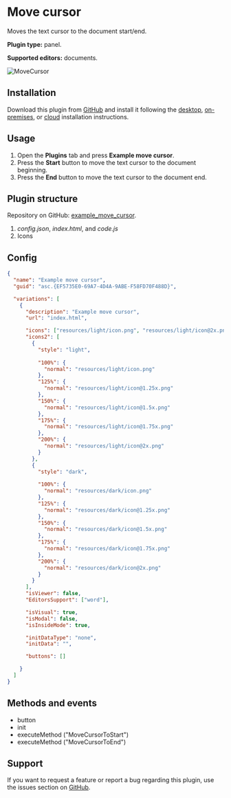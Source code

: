 # Move cursor

Moves the text cursor to the document start/end.

**Plugin type:** panel.

**Supported editors:** documents.

![MoveCursor](/assets/images/plugins/gifs/move-cursor.gif)

## Installation

Download this plugin from [GitHub](https://github.com/ONLYOFFICE/sdkjs-plugins/tree/master/example_move_cursor) and install it following the [desktop](/site/docs/plugin-and-macros/tutorials/installing/onlyoffice-desktop-editors.md), [on-premises](/site/docs/plugin-and-macros/tutorials/installing/onlyoffice-docs-on-premises.md), or [cloud](/site/docs/plugin-and-macros/tutorials/installing/onlyoffice-cloud.md) installation instructions.

## Usage

1. Open the **Plugins** tab and press **Example move cursor**.
2. Press the **Start** button to move the text cursor to the document beginning.
3. Press the **End** button to move the text cursor to the document end.

## Plugin structure

Repository on GitHub: [example_move_cursor](https://github.com/ONLYOFFICE/sdkjs-plugins/tree/master/example_move_cursor).

1. *config.json*, *index.html*, and *code.js*
2. Icons

## Config

``` json
{
  "name": "Example move cursor",
  "guid": "asc.{EF5735E0-69A7-4D4A-9ABE-F58FD70F488D}",

  "variations": [
    {
      "description": "Example move cursor",
      "url": "index.html",

      "icons": ["resources/light/icon.png", "resources/light/icon@2x.png"],
      "icons2": [
        {
          "style": "light",
                    
          "100%": {
            "normal": "resources/light/icon.png"
          },
          "125%": {
            "normal": "resources/light/icon@1.25x.png"
          },
          "150%": {
            "normal": "resources/light/icon@1.5x.png"
          },
          "175%": {
            "normal": "resources/light/icon@1.75x.png"
          },
          "200%": {
            "normal": "resources/light/icon@2x.png"
          }
        },
        {
          "style": "dark",
                    
          "100%": {
            "normal": "resources/dark/icon.png"
          },
          "125%": {
            "normal": "resources/dark/icon@1.25x.png"
          },
          "150%": {
            "normal": "resources/dark/icon@1.5x.png"
          },
          "175%": {
            "normal": "resources/dark/icon@1.75x.png"
          },
          "200%": {
            "normal": "resources/dark/icon@2x.png"
          }
        }
      ],
      "isViewer": false,
      "EditorsSupport": ["word"],

      "isVisual": true,
      "isModal": false,
      "isInsideMode": true,

      "initDataType": "none",
      "initData": "",

      "buttons": []

    }
  ]
}
```

## Methods and events

- button
- init
- executeMethod ("MoveCursorToStart")
- executeMethod ("MoveCursorToEnd")

## Support

If you want to request a feature or report a bug regarding this plugin, use the issues section on [GitHub](https://github.com/ONLYOFFICE/sdkjs-plugins/issues).
